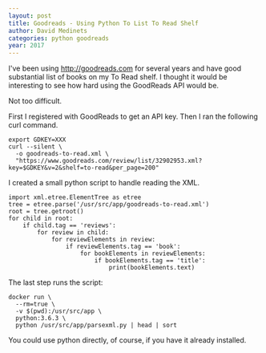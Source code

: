 ```yaml
---
layout: post
title: Goodreads - Using Python To List To Read Shelf
author: David Medinets
categories: python goodreads
year: 2017
---
```


I've been using http://goodreads.com for several years and have good substantial list of books on my To Read shelf. I thought it would be interesting to see how hard using the GoodReads API would be.

Not too difficult.

First I registered with GoodReads to get an API key. Then I ran the following curl command.

```
export GDKEY=XXX
curl --silent \
  -o goodreads-to-read.xml \
  "https://www.goodreads.com/review/list/32902953.xml?key=$GDKEY&v=2&shelf=to-read&per_page=200"
```

I created a small python script to handle reading the XML.

```
import xml.etree.ElementTree as etree
tree = etree.parse('/usr/src/app/goodreads-to-read.xml')
root = tree.getroot()
for child in root:
    if child.tag == 'reviews':
        for review in child:
            for reviewElements in review:
                if reviewElements.tag == 'book':
                    for bookElements in reviewElements:
                        if bookElements.tag == 'title':
                            print(bookElements.text)
```

The last step runs the script:

```
docker run \
  --rm=true \
  -v $(pwd):/usr/src/app \
  python:3.6.3 \
  python /usr/src/app/parsexml.py | head | sort
```

You could use python directly, of course, if you have it already installed.
